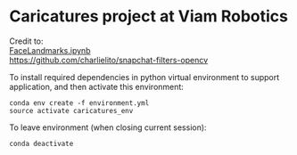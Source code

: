 Caricatures project at Viam Robotics
=============
Credit to:<br />
[FaceLandmarks.ipynb](https://colab.research.google.com/drive/1-28T5nIAevrDo6MwN0Qi_Cgdy9TEiSP_?usp=sharing)<br />
https://github.com/charlielito/snapchat-filters-opencv<br />

To install required dependencies in python virtual environment to support application, and then activate this environment:
```
conda env create -f environment.yml
source activate caricatures_env
```
To leave environment (when closing current session):
```
conda deactivate
```
